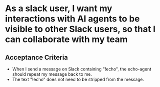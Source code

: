 # As a slack user, I want my interactions with AI agents to be visible to other Slack users, so that I can collaborate with my team

## Acceptance Criteria

- When I send a message on Slack containing "!echo", the echo-agent should repeat my message back to me.
- The text "!echo" does not need to be stripped from the message.

